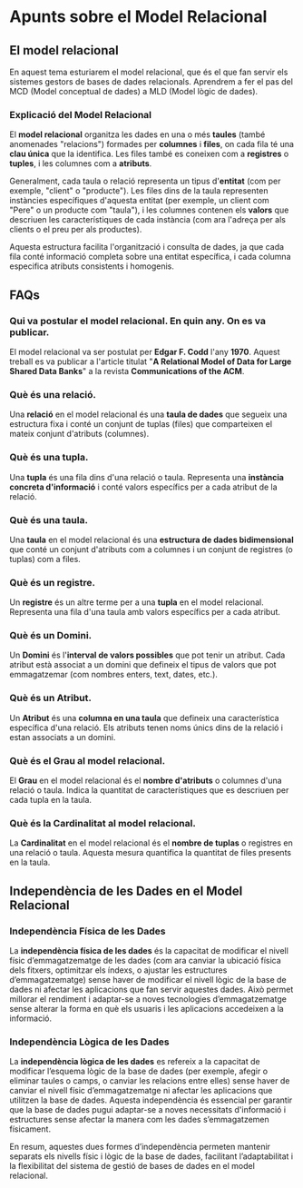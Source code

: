 # Apunts sobre el Model Relacional

## El model relacional

En aquest tema esturiarem el model relacional, que és el que fan servir els sistemes gestors de bases de dades relacionals. Aprendrem a fer el pas del MCD (Model conceptual de dades) a MLD (Model lògic de dades).

### Explicació del Model Relacional

El **model relacional** organitza les dades en una o més **taules** (també anomenades "relacions") formades per **columnes** i **files**, on cada fila té una **clau única** que la identifica. Les files també es coneixen com a **registres** o **tuples**, i les columnes com a **atributs**.

Generalment, cada taula o relació representa un tipus d'**entitat** (com per exemple, "client" o "producte"). Les files dins de la taula representen instàncies específiques d'aquesta entitat (per exemple, un client com "Pere" o un producte com "taula"), i les columnes contenen els **valors** que descriuen les característiques de cada instància (com ara l'adreça per als clients o el preu per als productes).

Aquesta estructura facilita l'organització i consulta de dades, ja que cada fila conté informació completa sobre una entitat específica, i cada columna especifica atributs consistents i homogenis.

## FAQs

### Qui va postular el model relacional. En quin any. On es va publicar.
El model relacional va ser postulat per **Edgar F. Codd** l'any **1970**. Aquest treball es va publicar a l'article titulat "**A Relational Model of Data for Large Shared Data Banks**" a la revista **Communications of the ACM**.

### Què és una relació.
Una **relació** en el model relacional és una **taula de dades** que segueix una estructura fixa i conté un conjunt de tuplas (files) que comparteixen el mateix conjunt d'atributs (columnes).

### Què és una tupla.
Una **tupla** és una fila dins d'una relació o taula. Representa una **instància concreta d'informació** i conté valors específics per a cada atribut de la relació.

### Què és una taula.
Una **taula** en el model relacional és una **estructura de dades bidimensional** que conté un conjunt d'atributs com a columnes i un conjunt de registres (o tuplas) com a files.

### Què és un registre.
Un **registre** és un altre terme per a una **tupla** en el model relacional. Representa una fila d'una taula amb valors específics per a cada atribut.

### Què és un Domini.
Un **Domini** és l'**interval de valors possibles** que pot tenir un atribut. Cada atribut està associat a un domini que defineix el tipus de valors que pot emmagatzemar (com nombres enters, text, dates, etc.).

### Què és un Atribut.
Un **Atribut** és una **columna en una taula** que defineix una característica específica d'una relació. Els atributs tenen noms únics dins de la relació i estan associats a un domini.

### Què és el Grau al model relacional.
El **Grau** en el model relacional és el **nombre d'atributs** o columnes d'una relació o taula. Indica la quantitat de característiques que es descriuen per cada tupla en la taula.

### Què és la Cardinalitat al model relacional.
La **Cardinalitat** en el model relacional és el **nombre de tuplas** o registres en una relació o taula. Aquesta mesura quantifica la quantitat de files presents en la taula.

## Independència de les Dades en el Model Relacional

### Independència Física de les Dades
La **independència física de les dades** és la capacitat de modificar el nivell físic d’emmagatzematge de les dades (com ara canviar la ubicació física dels fitxers, optimitzar els índexs, o ajustar les estructures d’emmagatzematge) sense haver de modificar el nivell lògic de la base de dades ni afectar les aplicacions que fan servir aquestes dades. Això permet millorar el rendiment i adaptar-se a noves tecnologies d’emmagatzematge sense alterar la forma en què els usuaris i les aplicacions accedeixen a la informació.

### Independència Lògica de les Dades
La **independència lògica de les dades** es refereix a la capacitat de modificar l’esquema lògic de la base de dades (per exemple, afegir o eliminar taules o camps, o canviar les relacions entre elles) sense haver de canviar el nivell físic d’emmagatzematge ni afectar les aplicacions que utilitzen la base de dades. Aquesta independència és essencial per garantir que la base de dades pugui adaptar-se a noves necessitats d'informació i estructures sense afectar la manera com les dades s’emmagatzemen físicament.

En resum, aquestes dues formes d’independència permeten mantenir separats els nivells físic i lògic de la base de dades, facilitant l’adaptabilitat i la flexibilitat del sistema de gestió de bases de dades en el model relacional.
